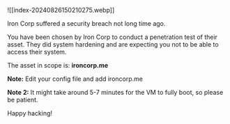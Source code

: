 ![[index-20240826150210275.webp]]

Iron Corp suffered a security breach not long time ago.  

You have been chosen by Iron Corp to conduct a penetration test of their asset. They did system hardening and are expecting you not to be able to access their system.  

The asset in scope is: **ironcorp.me**

**Note:** Edit your config file and add ironcorp.me

**Note 2:** It might take around 5-7 minutes for the VM to fully boot, so please be patient.  

Happy hacking!

